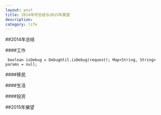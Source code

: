 ```yaml
---
layout: post
title: 2014年终总结与2015年展望
description: 
category: life
---
```

##2014年总结

####工作

` boolean isDebug = DebugUtil.isDebug(request);
        Map<String, String> params = null;`


####移民

####生活

####投资

##2015年展望
